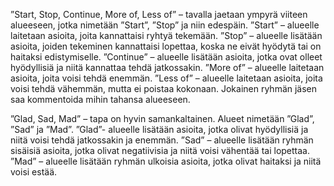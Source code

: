 ”Start, Stop, Continue, More of, Less of” – tavalla jaetaan ympyrä viiteen alueeseen, jotka nimetään ”Start”, ”Stop” ja niin edespäin.
”Start” – alueelle laitetaan asioita, joita kannattaisi ryhtyä tekemään. ”Stop” – alueelle lisätään asioita, joiden tekeminen kannattaisi
lopettaa, koska ne eivät hyödytä tai on haitaksi edistymiselle. ”Continue” – alueelle lisätään asioita, jotka ovat olleet hyödyllisiä ja
niitä kannattaa tehdä jatkossakin. ”More of” – alueelle laitetaan asioita, joita voisi tehdä enemmän. ”Less of” – alueelle laitetaan asioita,
joita voisi tehdä vähemmän, mutta ei poistaa kokonaan. Jokainen ryhmän jäsen saa kommentoida mihin tahansa alueeseen.

”Glad, Sad, Mad” – tapa on hyvin samankaltainen. Alueet nimetään ”Glad”, ”Sad” ja ”Mad”. ”Glad”- alueelle lisätään asioita, jotka olivat
hyödyllisiä ja niitä voisi tehdä jatkossakin ja enemmän. ”Sad” – alueelle lisätään ryhmän sisäisiä asioita, jotka olivat negatiivisia ja
niitä voisi vähentää tai lopettaa. ”Mad” – alueelle lisätään ryhmän ulkoisia asioita, jotka olivat haitaksi ja niitä voisi estää.
